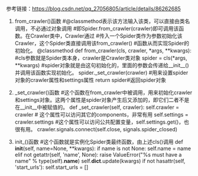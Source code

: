 参考链接：https://blog.csdn.net/qq_27056805/article/details/86262685

1. from_crawler()函数
#@classmethod表示该方法输入该类，可以直接由类名调用，不必通过对象调用
#即Spider.from_crawler(crawler)即可调用该函数。在Crawler类中，Crawler通过
#传入一个Spider类作为参数初始化该Crawler，这个Spider类直接调用该from_crawler()
#函数从而实现Spider的初始化。
@classmethod
    def from_crawler(cls, crawler, *args, **kwargs): #cls参数就是Spider类本身，crawler是Crawler类对象
        spider = cls(*args, **kwargs)   #spider对象就是由这句初始化的，里面的参数会传递给__init__()并调用该函数实现初始化。
        spider._set_crawler(crawler)    #用来设置spider对象的crawler属性和settings属性
        return spider#返回spider对象

2. _set_crawler()函数
#这个函数在from_crawler中被调用，用来初始化crawler和settings对象。这两个属性是spider对象产生后又添加的，即它们二者不是在__init__中被赋值的。
 def _set_crawler(self, crawler):
        self.crawler = crawler # 这个属性可以访问其它的components，非常有用
        self.settings = crawler.settings #这个属性可以访问公共配置变量，self.settings.get()，也很有用。
        crawler.signals.connect(self.close, signals.spider_closed)

3. init_()函数
#这个函数就是实例化Spider类最终函数，由上述cls()调用
def __init__(self, name=None, **kwargs):
        if name is not None:
            self.name = name
        elif not getattr(self, 'name', None):
            raise ValueError("%s must have a name" % type(self).__name__)
        self.__dict__.update(kwargs)
        if not hasattr(self, 'start_urls'):
            self.start_urls = []

